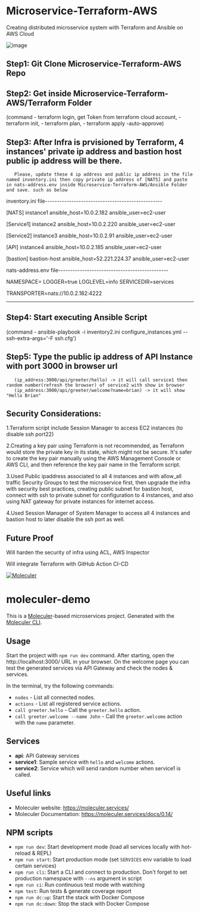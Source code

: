 # Microservice-Terraform-AWS
Creating distributed microservice system with Terraform and Ansible on AWS Cloud




![image](https://user-images.githubusercontent.com/109453078/226564015-5afddb6d-ccaa-45a5-9b30-98caa901b3cb.png)




Step1: Git Clone Microservice-Terraform-AWS Repo
-----

Step2: Get inside Microservice-Terraform-AWS/Terraform Folder 
-----
(command - terraform login, get Token from terraform cloud account, 
         - terraform init, 
         - terraform plan, 
         - terraform apply -auto-approve)


Step3: After Infra is prvisioned by Terraform, 4 instances' private ip address and bastion host public ip address will be there.
-----
       Please, update these 4 ip address and public ip address in the file named inventory.ini then copy private ip address of [NATS] and paste in nats-address.env inside Microservice-Terraform-AWS/Ansible Folder and save. such as below

inventory.ini file-------------------------------------------------

[NATS]
instance1 ansible_host=10.0.2.182 ansible_user=ec2-user

[Service1]
instance2 ansible_host=10.0.2.220 ansible_user=ec2-user

[Service2]
instance3 ansible_host=10.0.2.91 ansible_user=ec2-user

[API]
instance4 ansible_host=10.0.2.185 ansible_user=ec2-user

[bastion]
bastion-host ansible_host=52.221.224.37 ansible_user=ec2-user

nats-address.env file----------------------------------------------

NAMESPACE=
LOGGER=true
LOGLEVEL=info
SERVICEDIR=services

TRANSPORTER=nats://10.0.2.182:4222

------------------------------------------------------------------------


Step4: Start executing Ansible Script 
-----
(command - ansible-playbook -i inventory2.ini configure_instances.yml --ssh-extra-args='-F ssh.cfg')


Step5: Type the public ip address of API Instance with port 3000 in browser url
-----
       (ip_address:3000/api/greeter/hello) -> it will call service1 then random number(refresh the browser) of service2 with show in browser
       (ip_address:3000/api/greeter/welcome?name=brian) -> it will show "Hello Brian"


Security Considerations:
-----------------------
1.Terraform script include Session Manager to access EC2 instances (to disable ssh port22)

2.Creating a key pair using Terraform is not recommended, as Terraform would store the private key in its state, which might not be secure. It's safer to create the key pair manually using the AWS Management Console or AWS CLI, and then reference the key pair name in the Terraform script.

3.Used Public ipaddress associated to all 4 instances and with allow_all traffic Security Groups to test the microservice first, then upgrade the infra with security best practices, creating public subnet for bastion host, connect with ssh to private subnet for configuration to 4 instances, and also using NAT gateway for private instances for internet access.

4.Used Session Manager of System Manager to access all 4 instances and bastion host to later disable the ssh port as well.

Future Proof
------------
Will harden the security of infra using ACL, AWS Inspector

Will integrate Terraform with GitHub Action CI-CD







[![Moleculer](https://badgen.net/badge/Powered%20by/Moleculer/0e83cd)](https://moleculer.services)

# moleculer-demo
This is a [Moleculer](https://moleculer.services/)-based microservices project. Generated with the [Moleculer CLI](https://moleculer.services/docs/0.14/moleculer-cli.html).

## Usage
Start the project with `npm run dev` command. 
After starting, open the http://localhost:3000/ URL in your browser. 
On the welcome page you can test the generated services via API Gateway and check the nodes & services.

In the terminal, try the following commands:
- `nodes` - List all connected nodes.
- `actions` - List all registered service actions.
- `call greeter.hello` - Call the `greeter.hello` action.
- `call greeter.welcome --name John` - Call the `greeter.welcome` action with the `name` parameter.



## Services
- **api**: API Gateway services
- **service1**: Sample service with `hello` and `welcome` actions.
- **service2**: Service which will send random number when service1 is called.


## Useful links

* Moleculer website: https://moleculer.services/
* Moleculer Documentation: https://moleculer.services/docs/0.14/

## NPM scripts

- `npm run dev`: Start development mode (load all services locally with hot-reload & REPL)
- `npm run start`: Start production mode (set `SERVICES` env variable to load certain services)
- `npm run cli`: Start a CLI and connect to production. Don't forget to set production namespace with `--ns` argument in script
- `npm run ci`: Run continuous test mode with watching
- `npm test`: Run tests & generate coverage report
- `npm run dc:up`: Start the stack with Docker Compose
- `npm run dc:down`: Stop the stack with Docker Compose
